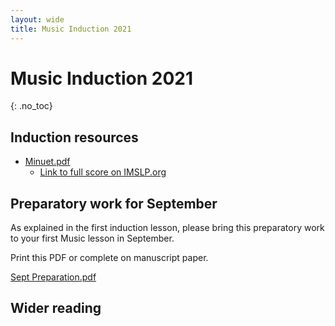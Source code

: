 ```yaml
---
layout: wide
title: Music Induction 2021
---
```


# Music Induction 2021
{: .no_toc}



<!-- 

## Contents
{: .no_toc}

- TOC
{:toc}

 -->

## Induction resources

* [Minuet.pdf](https://github.com/MrReedSWCHS/mrreedswchs.github.io/raw/master/mu-induction2021/Minuet.pdf)
	* [Link to full score on IMSLP.org](https://imslp.org/wiki/Special:ImagefromIndex/64131/torat)

## Preparatory work for September

As explained in the first induction lesson, please bring this preparatory work to your first Music lesson in September.

Print this PDF or complete on manuscript paper.

[Sept Preparation.pdf]()


## Wider reading

